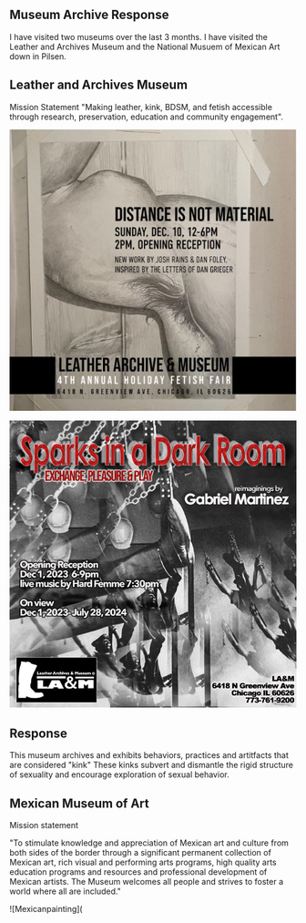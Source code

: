 ## Museum Archive Response
I have visited two museums over the last 3 months. I have visited the Leather and Archives Museum and the National Musuem of Mexican Art down in Pilsen.

## Leather and Archives Museum
Mission Statement 
"Making leather, kink, BDSM, and fetish accessible through research, preservation, education and community engagement".

![Leather1](Leather1.JPG)

![Leather2](Leather2.jpg)

## Response
This museum archives and exhibits behaviors, practices and artitfacts that are considered "kink" These kinks subvert and dismantle the rigid structure of sexuality and encourage exploration of sexual behavior.

## Mexican Museum of Art

Mission statement

"To stimulate knowledge and appreciation of Mexican art and culture from both sides of the border through a significant permanent collection of Mexican art, rich visual and performing arts programs, high quality arts education programs and resources and professional development of Mexican artists. The Museum welcomes all people and strives to foster a world where all are included."

![Mexicanpainting](
